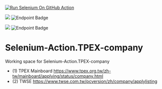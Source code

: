 [![Run Selenium On GitHub Action](https://github.com/wenchiehlee/Selenium-Action.TPEX-company/actions/workflows/Selenium-Action.yaml/badge.svg?branch=main)](https://github.com/wenchiehlee/Selenium-Action.TPEX-company/actions/workflows/Selenium-Action.yaml)

![](https://img.shields.io/badge/TWSE-grey) ![Endpoint Badge](https://img.shields.io/endpoint?url=https%3A%2F%2Fraw.githubusercontent.com%2Fwenchiehlee%2FSelenium-Action.TPEX-company%2Fmain%2FTWSE.json)

![](https://img.shields.io/badge/TPEX-grey) ![Endpoint Badge](https://img.shields.io/endpoint?url=https%3A%2F%2Fraw.githubusercontent.com%2Fwenchiehlee%2FSelenium-Action.TPEX-company%2Fmain%2FTPEX.json)


# Selenium-Action.TPEX-company
Working space for Selenium-Action.TPEX-company

* (1) TPEX Mainboard https://www.tpex.org.tw/zh-tw/mainboard/applying/status/company.html
* (2) TWSE https://www.twse.com.tw/pcversion/zh/company/applylisting
